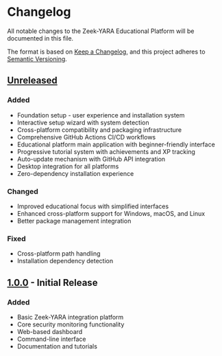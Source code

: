 # Changelog

All notable changes to the Zeek-YARA Educational Platform will be documented in this file.

The format is based on [Keep a Changelog](https://keepachangelog.com/en/1.0.0/),
and this project adheres to [Semantic Versioning](https://semver.org/spec/v2.0.0.html).

## [Unreleased]

### Added
- Foundation setup - user experience and installation system
- Interactive setup wizard with system detection
- Cross-platform compatibility and packaging infrastructure
- Comprehensive GitHub Actions CI/CD workflows
- Educational platform main application with beginner-friendly interface
- Progressive tutorial system with achievements and XP tracking
- Auto-update mechanism with GitHub API integration
- Desktop integration for all platforms
- Zero-dependency installation experience

### Changed
- Improved educational focus with simplified interfaces
- Enhanced cross-platform support for Windows, macOS, and Linux
- Better package management integration

### Fixed
- Cross-platform path handling
- Installation dependency detection

## [1.0.0] - Initial Release

### Added
- Basic Zeek-YARA integration platform
- Core security monitoring functionality
- Web-based dashboard
- Command-line interface
- Documentation and tutorials

[Unreleased]: https://github.com/your-org/zeek_yara_integration/compare/v1.0.0...HEAD
[1.0.0]: https://github.com/your-org/zeek_yara_integration/releases/tag/v1.0.0
